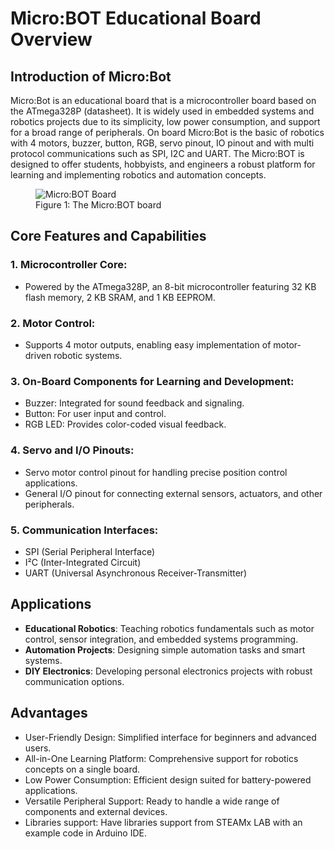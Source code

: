 # Micro:BOT Educational Board Overview

## Introduction of Micro:Bot
Micro:Bot is an educational board that is a microcontroller board based on the ATmega328P (datasheet). It is widely used in embedded systems and robotics projects due to its simplicity, low power consumption, and support for a broad range of peripherals. On board Micro:Bot is the basic of robotics with 4 motors, buzzer, button, RGB, servo pinout, IO pinout and with multi protocol communications such as SPI, I2C and UART. The Micro:BOT is designed to offer students, hobbyists, and engineers a robust platform for learning and implementing robotics and automation concepts.

<p align="center">
  <figure>
    <img src="https://github.com/thynavy/Micro-Bot/blob/main/Picture/Micro_BOT_1111.png" alt="Micro:BOT Board">
    <figcaption>Figure 1: The Micro:BOT board</figcaption>
  </figure>
</p>

  
## Core Features and Capabilities
### 1. Microcontroller Core:
  - Powered by the ATmega328P, an 8-bit microcontroller featuring 32 KB flash memory, 2 KB SRAM, and 1 KB EEPROM.
### 2. Motor Control:
  - Supports 4 motor outputs, enabling easy implementation of motor-driven robotic systems.
### 3. On-Board Components for Learning and Development:
  - Buzzer: Integrated for sound feedback and signaling.
  - Button: For user input and control.
  - RGB LED: Provides color-coded visual feedback.
### 4. Servo and I/O Pinouts:
  - Servo motor control pinout for handling precise position control applications.
  - General I/O pinout for connecting external sensors, actuators, and other peripherals.
### 5. Communication Interfaces:
  - SPI (Serial Peripheral Interface)
  - I²C (Inter-Integrated Circuit)
  - UART (Universal Asynchronous Receiver-Transmitter)

## Applications
  - **Educational Robotics**: Teaching robotics fundamentals such as motor control, sensor integration, and embedded systems programming.
  - **Automation Projects**: Designing simple automation tasks and smart systems.
  - **DIY Electronics**: Developing personal electronics projects with robust communication options.

## Advantages
  - User-Friendly Design: Simplified interface for beginners and advanced users.
  - All-in-One Learning Platform: Comprehensive support for robotics concepts on a single board.
  - Low Power Consumption: Efficient design suited for battery-powered applications.
  - Versatile Peripheral Support: Ready to handle a wide range of components and external devices.
  - Libraries support: Have libraries support from STEAMx LAB with an example code in Arduino IDE.
